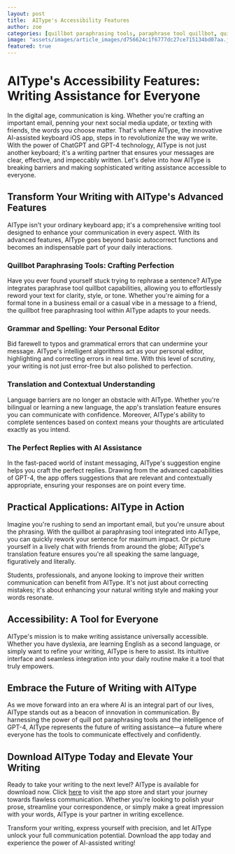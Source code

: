 ```yaml
---
layout: post
title:  AIType's Accessibility Features
author: zoe
categories: [quillbot paraphrasing tools, paraphrase tool quillbot, quillbot free paraphrasing tool, paraphrasing tool quill bot, quill bot paraphrasing tool, quillbot ai paraphrasing tool, quill pot paraphrasing tool]
image: "assets/images/article_images/d756624c1f6777dc27ce715134bd07aa.jpg"
featured: true
---
```


# AIType's Accessibility Features: Writing Assistance for Everyone

In the digital age, communication is king. Whether you're crafting an important email, penning your next social media update, or texting with friends, the words you choose matter. That's where AIType, the innovative AI-assisted keyboard iOS app, steps in to revolutionize the way we write. With the power of ChatGPT and GPT-4 technology, AIType is not just another keyboard; it's a writing partner that ensures your messages are clear, effective, and impeccably written. Let's delve into how AIType is breaking barriers and making sophisticated writing assistance accessible to everyone.

## Transform Your Writing with AIType's Advanced Features

AIType isn't your ordinary keyboard app; it's a comprehensive writing tool designed to enhance your communication in every aspect. With its advanced features, AIType goes beyond basic autocorrect functions and becomes an indispensable part of your daily interactions.

### Quillbot Paraphrasing Tools: Crafting Perfection

Have you ever found yourself stuck trying to rephrase a sentence? AIType integrates paraphrase tool quillbot capabilities, allowing you to effortlessly reword your text for clarity, style, or tone. Whether you're aiming for a formal tone in a business email or a casual vibe in a message to a friend, the quillbot free paraphrasing tool within AIType adapts to your needs.

### Grammar and Spelling: Your Personal Editor

Bid farewell to typos and grammatical errors that can undermine your message. AIType's intelligent algorithms act as your personal editor, highlighting and correcting errors in real time. With this level of scrutiny, your writing is not just error-free but also polished to perfection.

### Translation and Contextual Understanding

Language barriers are no longer an obstacle with AIType. Whether you're bilingual or learning a new language, the app's translation feature ensures you can communicate with confidence. Moreover, AIType's ability to complete sentences based on context means your thoughts are articulated exactly as you intend.

### The Perfect Replies with AI Assistance

In the fast-paced world of instant messaging, AIType's suggestion engine helps you craft the perfect replies. Drawing from the advanced capabilities of GPT-4, the app offers suggestions that are relevant and contextually appropriate, ensuring your responses are on point every time.

## Practical Applications: AIType in Action

Imagine you're rushing to send an important email, but you're unsure about the phrasing. With the quillbot ai paraphrasing tool integrated into AIType, you can quickly rework your sentence for maximum impact. Or picture yourself in a lively chat with friends from around the globe; AIType's translation feature ensures you're all speaking the same language, figuratively and literally.

Students, professionals, and anyone looking to improve their written communication can benefit from AIType. It's not just about correcting mistakes; it's about enhancing your natural writing style and making your words resonate.

## Accessibility: A Tool for Everyone

AIType's mission is to make writing assistance universally accessible. Whether you have dyslexia, are learning English as a second language, or simply want to refine your writing, AIType is here to assist. Its intuitive interface and seamless integration into your daily routine make it a tool that truly empowers.

## Embrace the Future of Writing with AIType

As we move forward into an era where AI is an integral part of our lives, AIType stands out as a beacon of innovation in communication. By harnessing the power of quill pot paraphrasing tools and the intelligence of GPT-4, AIType represents the future of writing assistance—a future where everyone has the tools to communicate effectively and confidently.

## Download AIType Today and Elevate Your Writing

Ready to take your writing to the next level? AIType is available for download now. Click [here](https://apps.apple.com/us/app/aitype-grammar-check-keyboard/id6469163944) to visit the app store and start your journey towards flawless communication. Whether you're looking to polish your prose, streamline your correspondence, or simply make a great impression with your words, AIType is your partner in writing excellence.

Transform your writing, express yourself with precision, and let AIType unlock your full communication potential. Download the app today and experience the power of AI-assisted writing!